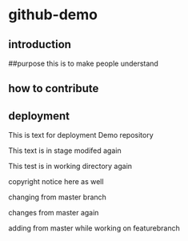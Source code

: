 
# github-demo
## introduction
##purpose
this is to make people understand
## how to contribute
## deployment

This is text for deployment
Demo repository 

This text is in stage modifed again

This test is in working directory again

copyright notice here as well


changing from master branch

changes from master again

adding from master while working on featurebranch